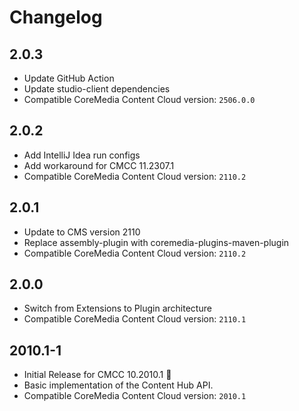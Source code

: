 # Changelog

## 2.0.3
- Update GitHub Action
- Update studio-client dependencies
- Compatible CoreMedia Content Cloud version: `2506.0.0`

## 2.0.2
- Add IntelliJ Idea run configs
- Add workaround for CMCC 11.2307.1
- Compatible CoreMedia Content Cloud version: `2110.2`

## 2.0.1
- Update to CMS version 2110
- Replace assembly-plugin with coremedia-plugins-maven-plugin
- Compatible CoreMedia Content Cloud version: `2110.2`

## 2.0.0
- Switch from Extensions to Plugin architecture
- Compatible CoreMedia Content Cloud version: `2110.1`

## 2010.1-1
- Initial Release for CMCC 10.2010.1 🥳
- Basic implementation of the Content Hub API.
- Compatible CoreMedia Content Cloud version: `2010.1`
